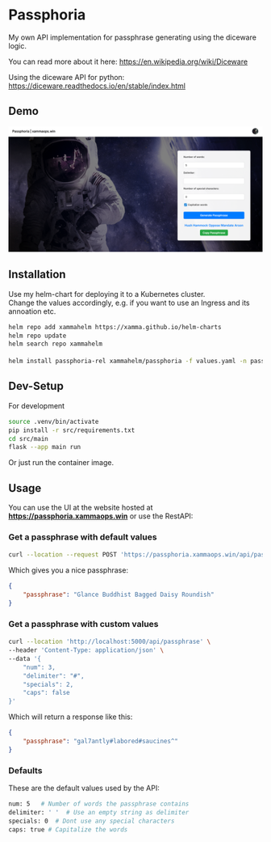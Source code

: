 # Passphoria
My own API implementation for passphrase generating using the diceware logic.  

You can read more about it here: https://en.wikipedia.org/wiki/Diceware  

Using the diceware API for python: https://diceware.readthedocs.io/en/stable/index.html

## Demo

![Demo](./assets/demo.png)

## Installation
Use my helm-chart for deploying it to a Kubernetes cluster.  
Change the values accordingly, e.g. if you want to use an Ingress and its annoation etc.  

```bash
helm repo add xammahelm https://xamma.github.io/helm-charts
helm repo update
helm search repo xammahelm

helm install passphoria-rel xammahelm/passphoria -f values.yaml -n passphoria --create-namespace
```

## Dev-Setup
For development
```bash
source .venv/bin/activate
pip install -r src/requirements.txt
cd src/main
flask --app main run
```

Or just run the container image.  

## Usage
You can use the UI at the website hosted at **https://passphoria.xammaops.win** or use the RestAPI:

### Get a passphrase with default values
```bash
curl --location --request POST 'https://passphoria.xammaops.win/api/passphrase'
```
Which gives you a nice passphrase:
```json
{
    "passphrase": "Glance Buddhist Bagged Daisy Roundish"
}
```

### Get a passphrase with custom values
```bash
curl --location 'http://localhost:5000/api/passphrase' \
--header 'Content-Type: application/json' \
--data '{
    "num": 3,
    "delimiter": "#",
    "specials": 2,
    "caps": false
}'
```

Which will return a response like this:
```json
{
    "passphrase": "gal7antly#labored#saucines^"
}
```

### Defaults
These are the default values used by the API:
```bash
num: 5   # Number of words the passphrase contains
delimiter: ' '  # Use an empty string as delimiter
specials: 0  # Dont use any special characters
caps: true # Capitalize the words
```